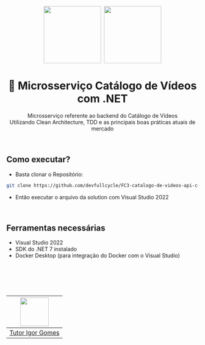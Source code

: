 <center>
  <p align="center">
    <img src="https://user-images.githubusercontent.com/20674439/158480514-a529b310-bc19-46a5-ac95-fddcfa4776ee.png" width="150"/>&nbsp;
    <img src="https://user-images.githubusercontent.com/20674439/158480674-3b8895e7-420e-4025-bd78-8058ba255476.png"  width="150" />
  </p>  
  <h1 align="center">🚀 Microsserviço Catálogo de Vídeos com .NET</h1>
  <p align="center">
    Microsserviço referente ao backend do Catálogo de Vídeos<br />
    Utilizando Clean Architecture, TDD e as principais boas práticas atuais de mercado
  </p>
</center>
<br />


## Como executar?

- Basta clonar o Repositório:
```sh
git clone https://github.com/devfullcycle/FC3-catalogo-de-videos-api-c-sharp.git
```

- Então executar o arquivo da solution com Visual Studio 2022

<br />

## Ferramentas necessárias

- Visual Studio 2022
- SDK do .NET 7 instalado
- Docker Desktop (para integração do Docker com o Visual Studio)

<br /><br />
---

| [<img src="https://avatars.githubusercontent.com/u/14916083?s=96&v=4" width="75px;"/>][1] |
| :-: |
|[Tutor Igor Gomes][1]|


[1]: https://github.com/igorgomes96
